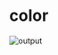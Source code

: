 # color

![output](https://user-images.githubusercontent.com/60230566/183817250-26cc64b9-7b1f-4163-86fa-e55bbaee66fa.jpeg)
